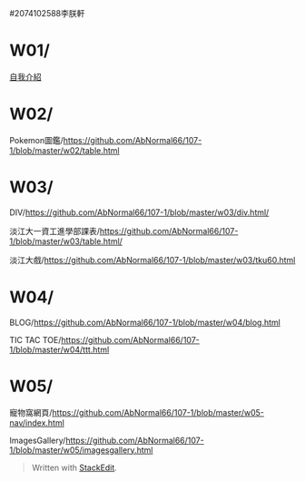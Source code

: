 #2074102588李朕軒
# W01/
[自我介紹](https://github.com/AbNormal66/107-1/blob/master/w01/intro.html)

# W02/
Pokemon圖鑑/https://github.com/AbNormal66/107-1/blob/master/w02/table.html

# W03/
DIV/https://github.com/AbNormal66/107-1/blob/master/w03/div.html/

淡江大一資工進學部課表/https://github.com/AbNormal66/107-1/blob/master/w03/table.html/

淡江大戲/https://github.com/AbNormal66/107-1/blob/master/w03/tku60.html

# W04/
BLOG/https://github.com/AbNormal66/107-1/blob/master/w04/blog.html

TIC TAC TOE/https://github.com/AbNormal66/107-1/blob/master/w04/ttt.html

# W05/
寵物窩網頁/https://github.com/AbNormal66/107-1/blob/master/w05-nav/index.html

ImagesGallery/https://github.com/AbNormal66/107-1/blob/master/w05/imagesgallery.html





> Written with [StackEdit](https://stackedit.io/).
<!--stackedit_data:
eyJoaXN0b3J5IjpbLTE0MzQ0MzY3MzUsMTU1Mjg5Mzg2NV19
-->